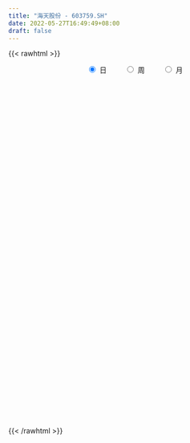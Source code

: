 ```yaml
---
title: "海天股份 - 603759.SH"
date: 2022-05-27T16:49:49+08:00
draft: false
---
```

{{< rawhtml >}}
    <div style="text-align: center">
        <label style="padding: 1rem;"><input style="margin-right: .5rem" type="radio" name="period" value="D" checked onclick="period_change(this)">日</label>
        <label style="padding: 1rem;"><input style="margin-right: .5rem" type="radio" name="period" value="W" onclick="period_change(this)">周</label>
        <label style="padding: 1rem;"><input style="margin-right: .5rem" type="radio" name="period" value="M" onclick="period_change(this)">月</label>
    </div>
    <div id="chart" style="height: 700px;"></div> 
    <script type="text/javascript">
        const D_v = [87810.87,125421.26,104559.57,75693.02,82386.96,129461.86,118363.0,196009.7,134083.8,102250.32,101736.63,198395.44,302330.56,148820.45,95266.86,97223.77,79858.89,82285.56,75925.37,72335.64,54129.89,40719.63,46259.89,62776.02,58034.76,46949.66,62296.2,53695.0,39673.22,52462.72,49795.75,38630.2,59513.78,31490.94,50179.82,30730.01,35998.93,49787.29,37836.89,56083.68,44010.07,41176.39,23343.61,22545.27,42231.29,28365.8,26167.75,56819.03,44693.77,45032.38,49169.64,70761.93,38413.38,28133.38,43384.63,25742.55,27910.38,65202.91,45017.98,35515.6,48143.05,38852.95,29150.64,92100.69,275695.36,325335.4,164596.79,171352.35,94852.44,93016.76,69748.27,84818.83,73572.71,47396.2,64622.39,59345.43,42408.69,40318.97,40492.34,92755.7,80036.68,91969.62,77239.41,31638.52,44431.46,24589.46,29851.58,29527.32,27199.73,46498.01,34628.65,31139.59,26816.6,29210.3,27531.86,55665.21,35790.1,24997.25,20622.48,15566.0,16694.47,14612.46,15206.89,19727.46,14137.53,19268.95,13797.3,13492.83,19010.65,13964.67,18896.72,13977.36,23737.0,19077.0,14256.34,15753.82,87361.93,78309.76,35876.24,36679.94,28239.99,41173.46,94838.55,50338.59,43442.21,25906.82,31129.64,22291.71,24797.19,53909.84,65056.33,34324.19,32766.82,30116.7,39008.82,27120.65,26102.0,33225.49,16048.21,24014.0,18260.0,16119.0,61942.96,40536.0,27317.96,22946.0,18821.82,15932.32,22731.82,26171.82,26029.0,14446.01,17522.39,13858.59,10477.69,13215.85,27186.19,19739.0,26581.2,23963.01,74396.15,47173.95,25569.19,21644.26,24606.19,18545.82,19513.19,15756.71,22664.19,19219.14,12314.0,21029.0,17723.0,13807.0,11262.0,15352.19,12427.57,26333.95,113670.9,166570.41,78088.21,53513.04,38166.06,268565.62,217964.58,93629.19,85876.49,84894.01,109508.32,51575.48,47206.28,34442.4,32717.12,33902.58,35610.77,26808.75,35965.82,41065.0,29495.0,23540.0,16550.82,26554.77,49733.84,33829.52,21422.0,27950.0,17804.19,29896.17,24878.11,20584.0,21946.21,13405.0,13790.0,20068.27,14518.77,18803.0,13911.13,14886.82,14949.0,53489.64,33568.19,28780.93,23282.61,17711.0,15217.01,15688.04,19919.0,13132.01,19823.0,21091.0,22300.61,15460.82,23019.0,14139.0,13286.0,11569.15,17926.0,95662.04,69980.34,26526.15,22557.0,21123.0,18980.19,18559.0,84401.2,65365.54,246872.01,119831.98,102399.09,89302.02]
const D_histogram = [0.0,0.0189985185,-0.0093998219,-0.0241949134,-0.0600293771,-0.0631290381,-0.0525842728,0.01084134,0.0284764175,0.046613648,0.0243140057,0.1125657886,0.1261866544,0.0860808677,0.0609784379,0.0124355534,-0.0270189532,-0.0662989263,-0.1109173953,-0.1720148253,-0.2134893688,-0.2115220943,-0.2053237663,-0.1729540379,-0.133983773,-0.1113188864,-0.1214935499,-0.1314534337,-0.1106987987,-0.1251035144,-0.1456228955,-0.1596327936,-0.1893072654,-0.1834360681,-0.1496549961,-0.1176665032,-0.1039349404,-0.0651470741,-0.0359220348,0.0126497138,0.0303759812,0.0218162373,0.0205690969,0.028174107,0.0085537088,0.0034849417,0.0009980441,-0.0312109852,-0.0407418779,-0.0754414543,-0.1217938087,-0.0953571398,-0.0631652681,-0.02337674,0.0004293859,0.0189233048,0.0254232854,0.0648247912,0.0945680862,0.1224372573,0.150793238,0.1555177472,0.147802288,0.2156967706,0.3341491201,0.452238758,0.4089707979,0.296088827,0.2085897475,0.1513160451,0.0931168905,0.0231364578,-0.044230728,-0.0956956486,-0.1045191748,-0.1152521171,-0.1118954402,-0.099634975,-0.0796567068,-0.0246658976,0.0213765949,0.0750855466,0.0651297345,0.0594416008,0.0323531184,0.0136064846,-0.0168161048,-0.0325149383,-0.0236334392,-0.0031586627,-0.01262351,-0.0356511642,-0.0420809487,-0.0699854224,-0.0561589586,-0.0180495134,-0.0104682684,-0.0075127908,-0.0012190777,-0.0008119096,-0.0019886795,-0.0019668821,-0.0024668588,-0.0083610728,-0.014334346,-0.0034315433,0.0060107192,0.0127525115,-0.0038448257,-0.020151968,-0.0205005467,-0.0205648567,-0.0386781288,-0.0288013866,-0.0154390825,-0.0158672386,0.0546300487,0.0815800522,0.1000456498,0.1073195298,0.1056700113,0.1097602862,0.143767841,0.1450982684,0.1140660563,0.0883479158,0.0756142517,0.0596058093,0.0469323512,0.057309099,0.0648724732,0.052705915,0.0444153535,0.0431442032,0.0164764267,-0.008169218,-0.0357634548,-0.0662240891,-0.0754823089,-0.0678136104,-0.0629612401,-0.0557347011,-0.0230403088,-0.0045263632,0.0105147226,0.009381914,-0.0039691243,-0.0030117184,0.0051666869,-0.0059522188,-0.0298462206,-0.0400179276,-0.0375628581,-0.034039618,-0.0299539802,-0.0243853938,-0.0045177333,0.0020170654,0.0168617117,0.019084408,0.0498097992,0.0503251557,0.0508962663,0.0377568369,0.0140675534,0.0075159932,-0.0088041281,-0.0108112862,-0.0288042203,-0.0528275741,-0.0754282516,-0.1102352427,-0.1293593627,-0.1496859813,-0.1425753097,-0.11321624,-0.0805426013,-0.0379650188,0.0626708319,0.0986090834,0.1118751329,0.1053024364,0.1055386616,0.1748326227,0.1724134982,0.1634661179,0.1288445572,0.1208911484,0.0596394583,0.0101505535,-0.0336447668,-0.0629920577,-0.0714035359,-0.0843729263,-0.1086762357,-0.1151789192,-0.1345802629,-0.1220561832,-0.1047761061,-0.0860308812,-0.0879903713,-0.1022027113,-0.1180115122,-0.1252163538,-0.1216938641,-0.0964727018,-0.0842614062,-0.0827776586,-0.0917359038,-0.0840262798,-0.0635294902,-0.0504087145,-0.0267465667,0.0006393293,0.0242506745,0.0471707078,0.0466695621,0.0547975506,0.0375909991,0.0741935899,0.0939717043,0.0943018429,0.094112122,0.0959447148,0.0898020184,0.0766463886,0.0438854629,0.0238364676,-0.0284936188,-0.0808137096,-0.0949094709,-0.1172577619,-0.0978441776,-0.0679320236,-0.0451823559,-0.0173859503,0.0100373991,0.0693473242,0.0879847312,0.0927026224,0.0950403861,0.0968235196,0.0894379717,0.0798968507,0.1131207812,0.1188381998,0.1686476309,0.1811944725,0.1737823763,0.1340693979]
const D_fast = [0.0,0.0237481481,-0.0070001477,-0.0278439676,-0.0786857756,-0.097567696,-0.100168999,-0.0340330512,-0.0092788693,0.0205117731,0.0042906323,0.1206838624,0.1658513918,0.1472658221,0.1374080016,0.0919740055,0.0457647607,-0.0100899441,-0.0824377619,-0.1865388982,-0.2813857839,-0.332299033,-0.3774316466,-0.3883004277,-0.382826106,-0.387990941,-0.428538992,-0.4713622342,-0.4782822989,-0.5239628931,-0.5808879981,-0.6348060946,-0.7118073828,-0.7517952026,-0.7554278795,-0.7528560124,-0.7651081848,-0.742607087,-0.7223625563,-0.6706283793,-0.6453081166,-0.6484138011,-0.6445186674,-0.6298701305,-0.6473521015,-0.6515496332,-0.6537870198,-0.6937987954,-0.7135151575,-0.7670750975,-0.8438759041,-0.8412785201,-0.8248779654,-0.7909336224,-0.76702015,-0.7437954049,-0.7309396029,-0.6753318993,-0.6219465828,-0.5634680974,-0.4974138072,-0.4538098612,-0.4245747484,-0.3027560732,-0.1007664436,0.1303828838,0.1893576231,0.1504978591,0.1151462165,0.0957015253,0.0607815933,-0.0034147249,-0.0818395928,-0.1572284255,-0.1921817454,-0.2317277169,-0.2563449001,-0.2689931787,-0.2689290872,-0.2201047524,-0.1687181112,-0.0962377727,-0.0899111512,-0.0807388848,-0.0997390876,-0.1150841002,-0.1497107157,-0.1735382839,-0.1705651446,-0.1508800338,-0.1635007586,-0.1954412038,-0.2123912255,-0.2577920548,-0.2580053307,-0.2244082638,-0.219444086,-0.218366806,-0.2123778624,-0.2121736717,-0.2138476115,-0.2143175345,-0.215434226,-0.2234187082,-0.2329755679,-0.222930651,-0.2119857087,-0.2020557885,-0.2196143321,-0.2409594665,-0.2464331818,-0.251638706,-0.2794215103,-0.2767451148,-0.2672425813,-0.2716375471,-0.1874827476,-0.140137731,-0.096660721,-0.0625569585,-0.0377889742,-0.0062586277,0.0636908873,0.1012958819,0.0987801838,0.0951490222,0.101318921,0.100211931,0.0992715606,0.1239755832,0.1477570757,0.1487669963,0.1515802732,0.1610951736,0.1385465038,0.1118585546,0.0753234541,0.0283067975,0.0001780006,-0.0091067036,-0.0199946433,-0.0267017797,0.0002325355,0.0176148903,0.0352846567,0.0364973266,0.0221540073,0.0223584835,0.0318285605,0.0192216002,-0.0121339567,-0.0323101457,-0.0392457906,-0.044232455,-0.0476353123,-0.0481630744,-0.0294248472,-0.0223857821,-0.003325708,0.0036680904,0.0468459314,0.0599425768,0.073237754,0.0695375338,0.0493651387,0.0446925768,0.0261714235,0.0214614438,-0.0037325453,-0.0409627927,-0.082420533,-0.1447863349,-0.1962502955,-0.2539984095,-0.2825315653,-0.2814765556,-0.2689385673,-0.2358522395,-0.1195486808,-0.0589581584,-0.0177233256,0.0020295869,0.0286504775,0.1416525944,0.1823368444,0.2142559936,0.2118455721,0.2341149505,0.187773125,0.1408218585,0.0886153466,0.0435200412,0.017257679,-0.016804943,-0.0682773113,-0.1035747245,-0.1566211341,-0.1746111001,-0.1835250496,-0.186287545,-0.2102446278,-0.2500076457,-0.2953193247,-0.3338282546,-0.3607292311,-0.3596262441,-0.3684803001,-0.3876909672,-0.4195831883,-0.4328801343,-0.4282657172,-0.4277471202,-0.410771614,-0.3832258857,-0.3535518719,-0.3188391617,-0.3076729168,-0.2858455407,-0.2936543424,-0.2385033542,-0.1952323137,-0.1713267143,-0.1479884047,-0.1221696333,-0.1058618251,-0.0998558577,-0.1216454176,-0.135735296,-0.1951887871,-0.2677123053,-0.3055354344,-0.3571981659,-0.362245626,-0.3493164779,-0.3378623991,-0.3144124811,-0.2844797819,-0.2078330258,-0.167199436,-0.1393058891,-0.1132080289,-0.0872190156,-0.0722450705,-0.0618119788,-0.000307853,0.0351191156,0.1270904544,0.184935914,0.2209694119,0.214773783]
const D_slow = [0.0,0.0047496296,0.0023996742,-0.0036490542,-0.0186563985,-0.034438658,-0.0475847262,-0.0448743912,-0.0377552868,-0.0261018748,-0.0200233734,0.0081180738,0.0396647374,0.0611849543,0.0764295638,0.0795384521,0.0727837138,0.0562089823,0.0284796334,-0.0145240729,-0.0678964151,-0.1207769387,-0.1721078803,-0.2153463897,-0.248842333,-0.2766720546,-0.3070454421,-0.3399088005,-0.3675835002,-0.3988593788,-0.4352651026,-0.475173301,-0.5225001174,-0.5683591344,-0.6057728834,-0.6351895092,-0.6611732444,-0.6774600129,-0.6864405216,-0.6832780931,-0.6756840978,-0.6702300385,-0.6650877642,-0.6580442375,-0.6559058103,-0.6550345749,-0.6547850639,-0.6625878102,-0.6727732796,-0.6916336432,-0.7220820954,-0.7459213803,-0.7617126974,-0.7675568824,-0.7674495359,-0.7627187097,-0.7563628883,-0.7401566905,-0.716514669,-0.6859053547,-0.6482070452,-0.6093276084,-0.5723770364,-0.5184528437,-0.4349155637,-0.3218558742,-0.2196131747,-0.145590968,-0.0934435311,-0.0556145198,-0.0323352972,-0.0265511827,-0.0376088647,-0.0615327769,-0.0876625706,-0.1164755999,-0.1444494599,-0.1693582037,-0.1892723804,-0.1954388548,-0.190094706,-0.1713233194,-0.1550408858,-0.1401804856,-0.132092206,-0.1286905848,-0.132894611,-0.1410233456,-0.1469317054,-0.1477213711,-0.1508772486,-0.1597900396,-0.1703102768,-0.1878066324,-0.2018463721,-0.2063587504,-0.2089758175,-0.2108540152,-0.2111587847,-0.2113617621,-0.2118589319,-0.2123506525,-0.2129673672,-0.2150576354,-0.2186412219,-0.2194991077,-0.2179964279,-0.2148083,-0.2157695064,-0.2208074984,-0.2259326351,-0.2310738493,-0.2407433815,-0.2479437281,-0.2518034988,-0.2557703084,-0.2421127963,-0.2217177832,-0.1967063708,-0.1698764883,-0.1434589855,-0.1160189139,-0.0800769537,-0.0438023866,-0.0152858725,0.0068011064,0.0257046694,0.0406061217,0.0523392095,0.0666664842,0.0828846025,0.0960610813,0.1071649196,0.1179509704,0.1220700771,0.1200277726,0.1110869089,0.0945308866,0.0756603094,0.0587069068,0.0429665968,0.0290329215,0.0232728443,0.0221412535,0.0247699341,0.0271154126,0.0261231316,0.025370202,0.0266618737,0.025173819,0.0177122639,0.007707782,-0.0016829326,-0.0101928371,-0.0176813321,-0.0237776806,-0.0249071139,-0.0244028475,-0.0201874196,-0.0154163176,-0.0029638678,0.0096174211,0.0223414877,0.0317806969,0.0352975853,0.0371765836,0.0349755515,0.03227273,0.0250716749,0.0118647814,-0.0069922815,-0.0345510922,-0.0668909328,-0.1043124282,-0.1399562556,-0.1682603156,-0.1883959659,-0.1978872206,-0.1822195127,-0.1575672418,-0.1295984586,-0.1032728495,-0.0768881841,-0.0331800284,0.0099233462,0.0507898757,0.0830010149,0.113223802,0.1281336666,0.130671305,0.1222601133,0.1065120989,0.0886612149,0.0675679833,0.0403989244,0.0116041946,-0.0220408711,-0.0525549169,-0.0787489434,-0.1002566638,-0.1222542566,-0.1478049344,-0.1773078124,-0.2086119009,-0.2390353669,-0.2631535424,-0.2842188939,-0.3049133086,-0.3278472845,-0.3488538545,-0.364736227,-0.3773384057,-0.3840250473,-0.383865215,-0.3778025464,-0.3660098694,-0.3543424789,-0.3406430913,-0.3312453415,-0.312696944,-0.289204018,-0.2656285572,-0.2421005267,-0.218114348,-0.1956638435,-0.1765022463,-0.1655308806,-0.1595717637,-0.1666951684,-0.1868985957,-0.2106259635,-0.239940404,-0.2644014484,-0.2813844543,-0.2926800432,-0.2970265308,-0.294517181,-0.27718035,-0.2551841672,-0.2320085116,-0.208248415,-0.1840425351,-0.1616830422,-0.1417088295,-0.1134286342,-0.0837190843,-0.0415571765,0.0037414416,0.0471870356,0.0807043851]
const D_data = [['2021-05-18', 16.2488, 16.3546, 15.8121, 16.52],['2021-05-19', 16.5068, 16.6523, 16.434, 17.2808],['2021-05-20', 16.4472, 16.037, 16.0106, 16.6126],['2021-05-21', 15.8717, 16.0767, 15.6732, 16.176],['2021-05-24', 16.0834, 15.6401, 15.5805, 16.176],['2021-05-25', 15.5475, 15.8915, 14.9587, 15.9643],['2021-05-26', 15.7724, 16.0304, 15.6335, 16.4935],['2021-05-27', 16.5002, 16.8707, 16.3546, 17.4132],['2021-05-28', 16.745, 16.5266, 16.3215, 16.7847],['2021-05-31', 16.6556, 16.6556, 16.3292, 16.9221],['2021-06-01', 16.6223, 16.1626, 15.9694, 16.6223],['2021-06-02', 15.9961, 17.7816, 15.9961, 17.7816],['2021-06-03', 17.9348, 17.2219, 17.1686, 19.3072],['2021-06-04', 16.9155, 16.569, 16.4891, 17.062],['2021-06-07', 16.4158, 16.649, 16.3758, 16.9754],['2021-06-08', 16.6223, 16.1959, 16.1027, 16.6357],['2021-06-09', 16.0494, 16.076, 15.9095, 16.5824],['2021-06-10', 15.9894, 15.8362, 15.7629, 16.0893],['2021-06-11', 15.8495, 15.4764, 15.4564, 15.9828],['2021-06-15', 15.4764, 14.8702, 14.8435, 15.543],['2021-06-16', 14.7236, 14.677, 14.5304, 15.07],['2021-06-17', 14.657, 14.9301, 14.657, 14.9434],['2021-06-18', 15.0567, 14.8169, 14.6436, 15.0634],['2021-06-21', 14.8169, 15.07, 14.6636, 15.3765],['2021-06-22', 14.9701, 15.1899, 14.8435, 15.3632],['2021-06-23', 15.1899, 15.0167, 14.9901, 15.2766],['2021-06-24', 15.0167, 14.5037, 14.4438, 15.0167],['2021-06-25', 14.3971, 14.3039, 14.1306, 14.4971],['2021-06-28', 14.4304, 14.5704, 14.3105, 14.657],['2021-06-29', 14.4571, 13.9974, 13.9641, 14.4571],['2021-06-30', 13.8508, 13.6576, 13.5244, 14.0907],['2021-07-01', 13.4644, 13.4578, 13.4511, 13.8575],['2021-07-02', 13.3911, 12.9314, 12.9048, 13.3978],['2021-07-05', 12.9248, 13.0847, 12.8648, 13.1113],['2021-07-06', 13.0314, 13.3245, 12.9381, 13.651],['2021-07-07', 13.2512, 13.2845, 13.1913, 13.4444],['2021-07-08', 13.2579, 12.9981, 12.9981, 13.4511],['2021-07-09', 12.9648, 13.2912, 12.8115, 13.4244],['2021-07-12', 13.3245, 13.2179, 13.158, 13.4311],['2021-07-13', 13.2246, 13.5644, 13.0913, 13.6177],['2021-07-14', 13.4711, 13.2779, 13.2712, 13.7509],['2021-07-15', 13.2712, 12.8981, 12.7915, 13.2712],['2021-07-16', 12.8315, 12.8848, 12.8315, 13.0447],['2021-07-19', 12.8049, 12.9381, 12.8049, 13.1113],['2021-07-20', 12.8315, 12.4851, 12.4651, 12.9115],['2021-07-21', 12.605, 12.5117, 12.4917, 12.7649],['2021-07-22', 12.5184, 12.4318, 12.3918, 12.5917],['2021-07-23', 12.4318, 11.8588, 11.7989, 12.4917],['2021-07-26', 11.9321, 11.9055, 11.559, 12.072],['2021-07-27', 11.9055, 11.3258, 11.3125, 11.9254],['2021-07-28', 11.3258, 10.7795, 10.3332, 11.3258],['2021-07-29', 10.7862, 11.4458, 10.7862, 11.8455],['2021-07-30', 11.4391, 11.5057, 11.1793, 11.5657],['2021-08-02', 11.3325, 11.6523, 11.3325, 11.7122],['2021-08-03', 11.5524, 11.5057, 11.4924, 12.092],['2021-08-04', 11.4191, 11.4524, 11.3858, 11.6123],['2021-08-05', 11.3858, 11.2792, 11.2259, 11.5923],['2021-08-06', 11.2792, 11.7456, 11.1859, 12.0787],['2021-08-09', 11.559, 11.7722, 11.4591, 11.8055],['2021-08-10', 11.7789, 11.8921, 11.6923, 11.9587],['2021-08-11', 11.8921, 12.0653, 11.7322, 12.2719],['2021-08-12', 12.0787, 11.8921, 11.8588, 12.2719],['2021-08-13', 11.8921, 11.7655, 11.6723, 11.9987],['2021-08-16', 11.9854, 12.9448, 11.9854, 12.9448],['2021-08-17', 13.5377, 14.2372, 13.1646, 14.2372],['2021-08-18', 14.3239, 15.1366, 13.7709, 15.3232],['2021-08-19', 14.2106, 13.6243, 13.6243, 14.4038],['2021-08-20', 12.9115, 12.585, 12.2719, 13.0314],['2021-08-23', 12.3252, 12.545, 12.3252, 12.7249],['2021-08-24', 12.4584, 12.6649, 12.3318, 12.8582],['2021-08-25', 12.6783, 12.4318, 12.3851, 12.6983],['2021-08-26', 12.4717, 11.9787, 11.9654, 12.5917],['2021-08-27', 11.9121, 11.6256, 11.5257, 12.1186],['2021-08-30', 11.7256, 11.4391, 11.3925, 11.8255],['2021-08-31', 11.5257, 11.7189, 11.5124, 12.032],['2021-09-01', 11.7256, 11.539, 11.2526, 11.7389],['2021-09-02', 11.5057, 11.5857, 11.3591, 11.7789],['2021-09-03', 11.4857, 11.6323, 11.4657, 11.7256],['2021-09-06', 11.6256, 11.7189, 11.5124, 11.7589],['2021-09-07', 11.7322, 12.2919, 11.6589, 12.3118],['2021-09-08', 12.3518, 12.4251, 12.1653, 12.645],['2021-09-09', 12.4584, 12.8049, 12.3185, 13.2579],['2021-09-10', 12.645, 12.1586, 12.1586, 12.645],['2021-09-13', 12.0587, 12.1986, 12.0454, 12.2586],['2021-09-14', 12.2252, 11.8588, 11.7922, 12.4451],['2021-09-15', 11.7322, 11.8388, 11.599, 11.8921],['2021-09-16', 11.8322, 11.539, 11.5324, 11.9521],['2021-09-17', 11.4591, 11.559, 11.2659, 11.619],['2021-09-22', 11.4524, 11.8055, 11.3258, 11.8855],['2021-09-23', 11.8055, 11.9987, 11.7189, 12.1253],['2021-09-24', 11.8788, 11.6256, 11.6256, 12.0454],['2021-09-27', 11.619, 11.3258, 11.2592, 11.7922],['2021-09-28', 11.2459, 11.3991, 11.2126, 11.5124],['2021-09-29', 11.3058, 10.9661, 10.9527, 11.3258],['2021-09-30', 11.0727, 11.3725, 11.006, 11.5524],['2021-10-08', 11.7456, 11.7589, 11.7122, 12.1253],['2021-10-11', 11.5657, 11.4591, 11.3791, 11.7122],['2021-10-12', 11.4857, 11.3925, 11.2792, 11.6589],['2021-10-13', 11.3858, 11.4258, 11.1393, 11.4458],['2021-10-14', 11.3791, 11.3392, 11.2592, 11.4258],['2021-10-15', 11.4324, 11.2859, 11.2392, 11.4324],['2021-10-18', 11.2859, 11.2659, 11.2259, 11.4324],['2021-10-19', 11.2326, 11.2259, 11.1793, 11.2459],['2021-10-20', 11.2259, 11.106, 11.0793, 11.2259],['2021-10-21', 11.146, 11.0327, 10.9994, 11.1593],['2021-10-22', 11.086, 11.2192, 11.026, 11.2526],['2021-10-25', 11.3258, 11.2259, 11.1926, 11.3258],['2021-10-26', 11.3058, 11.2126, 11.1659, 11.3058],['2021-10-27', 11.1593, 10.8661, 10.7862, 11.1726],['2021-10-28', 10.8128, 10.7396, 10.7129, 10.9661],['2021-10-29', 10.7462, 10.8462, 10.533, 10.9194],['2021-11-01', 10.9261, 10.7995, 10.7129, 10.9261],['2021-11-02', 10.7929, 10.4664, 10.4198, 10.8062],['2021-11-03', 10.5597, 10.7329, 10.5264, 10.8062],['2021-11-04', 10.7729, 10.7862, 10.6596, 10.8262],['2021-11-05', 10.7795, 10.5996, 10.5863, 10.7795],['2021-11-08', 10.6596, 11.6589, 10.6596, 11.6589],['2021-11-09', 11.8122, 11.3991, 11.2659, 11.8122],['2021-11-10', 11.4591, 11.4591, 11.2659, 11.4924],['2021-11-11', 11.4591, 11.4458, 11.3192, 11.5657],['2021-11-12', 11.4524, 11.4124, 11.3325, 11.519],['2021-11-15', 11.4191, 11.559, 11.3791, 11.6456],['2021-11-16', 11.6256, 12.1253, 11.4391, 12.3185],['2021-11-17', 12.1919, 11.9188, 11.8255, 12.1919],['2021-11-18', 11.9188, 11.5324, 11.5324, 11.9188],['2021-11-19', 11.5324, 11.5257, 11.4058, 11.7056],['2021-11-22', 11.5324, 11.6523, 11.3991, 11.6923],['2021-11-23', 11.5457, 11.5923, 11.4991, 11.6589],['2021-11-24', 11.5923, 11.6057, 11.4791, 11.6589],['2021-11-25', 11.6723, 11.9388, 11.6723, 11.9521],['2021-11-26', 11.9921, 12.012, 11.8322, 12.2252],['2021-11-29', 11.7522, 11.8122, 11.4991, 11.9321],['2021-11-30', 11.8522, 11.8588, 11.7589, 11.9654],['2021-12-01', 11.8921, 11.9721, 11.7122, 11.9721],['2021-12-02', 11.9787, 11.619, 11.5923, 12.092],['2021-12-03', 11.7256, 11.5257, 11.4724, 11.7256],['2021-12-06', 11.5257, 11.3458, 11.3325, 11.6523],['2021-12-07', 11.3458, 11.126, 11.0593, 11.4391],['2021-12-08', 11.1926, 11.2392, 11.106, 11.2925],['2021-12-09', 11.2326, 11.3991, 11.1793, 11.5257],['2021-12-10', 11.4058, 11.3525, 11.1993, 11.4657],['2021-12-13', 11.3325, 11.3725, 11.2992, 11.4657],['2021-12-14', 11.3725, 11.7722, 11.2792, 12.1253],['2021-12-15', 11.7589, 11.7256, 11.559, 11.9055],['2021-12-16', 11.8122, 11.7789, 11.7122, 11.8655],['2021-12-17', 11.7122, 11.6256, 11.6123, 11.8255],['2021-12-20', 11.6456, 11.4391, 11.4391, 11.6656],['2021-12-21', 11.4324, 11.5857, 11.4124, 11.599],['2021-12-22', 11.5923, 11.7056, 11.559, 11.7789],['2021-12-23', 11.7189, 11.4591, 11.4458, 11.8122],['2021-12-24', 11.3991, 11.1926, 11.1926, 11.5457],['2021-12-27', 11.2126, 11.2459, 11.1326, 11.3525],['2021-12-28', 11.2459, 11.3525, 11.1526, 11.4724],['2021-12-29', 11.3858, 11.3525, 11.2326, 11.4391],['2021-12-30', 11.3192, 11.3525, 11.2792, 11.4058],['2021-12-31', 11.3458, 11.3725, 11.3392, 11.4324],['2022-01-04', 11.4258, 11.6057, 11.3725, 11.639],['2022-01-05', 11.6057, 11.5057, 11.4258, 11.6523],['2022-01-06', 11.5057, 11.6723, 11.4524, 11.7056],['2022-01-07', 11.6723, 11.5723, 11.5657, 11.7456],['2022-01-10', 11.5723, 12.0454, 11.4058, 12.3118],['2022-01-11', 11.9921, 11.7922, 11.7589, 12.0987],['2022-01-12', 11.8055, 11.8388, 11.7456, 11.9254],['2022-01-13', 11.8455, 11.6723, 11.6589, 11.8588],['2022-01-14', 11.6989, 11.4657, 11.4524, 11.7256],['2022-01-17', 11.4458, 11.6123, 11.3925, 11.6323],['2022-01-18', 11.6256, 11.4324, 11.4058, 11.6256],['2022-01-19', 11.4191, 11.559, 11.3658, 11.5857],['2022-01-20', 11.5057, 11.2925, 11.2592, 11.5923],['2022-01-21', 11.2925, 11.0727, 11.066, 11.3458],['2022-01-24', 11.106, 10.9128, 10.8661, 11.1526],['2022-01-25', 10.9128, 10.5264, 10.5264, 10.9261],['2022-01-26', 10.5264, 10.4731, 10.3798, 10.6863],['2022-01-27', 10.4664, 10.2266, 10.2132, 10.5264],['2022-01-28', 10.2266, 10.3998, 10.2266, 10.4331],['2022-02-07', 10.4931, 10.6529, 10.4931, 10.8395],['2022-02-08', 10.613, 10.7595, 10.613, 10.7795],['2022-02-09', 10.7062, 11.0127, 10.6729, 11.1859],['2022-02-10', 11.6523, 12.112, 11.3525, 12.112],['2022-02-11', 11.9787, 11.7122, 11.5257, 12.4984],['2022-02-14', 11.3925, 11.6256, 11.3325, 12.0187],['2022-02-15', 11.6856, 11.4657, 11.3858, 11.8055],['2022-02-16', 11.519, 11.6057, 11.4458, 11.6123],['2022-02-17', 11.6989, 12.7649, 11.5723, 12.7649],['2022-02-18', 12.3785, 12.1853, 12.1386, 12.6849],['2022-02-21', 12.1653, 12.2119, 12.112, 12.3118],['2022-02-22', 12.1186, 11.8988, 11.8055, 12.1986],['2022-02-23', 11.9055, 12.2319, 11.7655, 12.2319],['2022-02-24', 12.1386, 11.4657, 11.1793, 12.1786],['2022-02-25', 11.3925, 11.3591, 11.3591, 11.6256],['2022-02-28', 11.3658, 11.1859, 11.0127, 11.4591],['2022-03-01', 11.1793, 11.146, 11.046, 11.2659],['2022-03-02', 11.0993, 11.2659, 10.9594, 11.2859],['2022-03-03', 11.2592, 11.0993, 11.026, 11.3125],['2022-03-04', 11.0593, 10.7862, 10.7729, 11.066],['2022-03-07', 10.7262, 10.8395, 10.6729, 10.9594],['2022-03-08', 10.8595, 10.5064, 10.4264, 10.9261],['2022-03-09', 10.6463, 10.7795, 10.2066, 10.7929],['2022-03-10', 10.9461, 10.8195, 10.7795, 10.9794],['2022-03-11', 10.6596, 10.8462, 10.4597, 10.8595],['2022-03-14', 10.7262, 10.5464, 10.5264, 10.7729],['2022-03-15', 10.5197, 10.2532, 10.2266, 10.5197],['2022-03-16', 10.2532, 10.04, 9.4271, 10.4731],['2022-03-17', 10.0533, 9.9601, 9.9601, 10.14],['2022-03-18', 9.9068, 9.9534, 9.8402, 10.08],['2022-03-21', 9.9801, 10.1799, 9.9734, 10.2132],['2022-03-22', 10.1266, 10.0067, 9.9734, 10.1599],['2022-03-23', 10.06, 9.8002, 9.7002, 10.0667],['2022-03-24', 9.7269, 9.5337, 9.5337, 9.7269],['2022-03-25', 9.5404, 9.6203, 9.4604, 9.6936],['2022-03-28', 9.6003, 9.7469, 9.3938, 9.8202],['2022-03-29', 9.7535, 9.6469, 9.6003, 9.8068],['2022-03-30', 9.6803, 9.7935, 9.6536, 9.7935],['2022-03-31', 9.7869, 9.9134, 9.7269, 9.9867],['2022-04-01', 9.8735, 9.9601, 9.7469, 9.9667],['2022-04-06', 9.9934, 10.0533, 9.9934, 10.2532],['2022-04-07', 9.9801, 9.8068, 9.7869, 10.02],['2022-04-08', 9.7602, 9.9268, 9.6003, 9.9801],['2022-04-11', 9.9268, 9.5737, 9.4937, 9.9801],['2022-04-12', 9.9334, 10.2998, 9.9334, 10.5264],['2022-04-13', 10.1666, 10.2665, 10.1333, 10.5464],['2022-04-14', 10.2799, 10.1133, 10.0933, 10.3665],['2022-04-15', 10.06, 10.1466, 9.9334, 10.2799],['2022-04-18', 10.0933, 10.2199, 9.8868, 10.2199],['2022-04-19', 10.3265, 10.1533, 10.1, 10.3265],['2022-04-20', 10.1999, 10.0533, 10.0067, 10.2066],['2022-04-21', 10.0067, 9.7069, 9.6869, 10.04],['2022-04-22', 9.5537, 9.7269, 9.547, 9.8402],['2022-04-25', 9.6669, 9.1006, 9.0607, 9.6936],['2022-04-26', 9.2006, 8.7475, 8.6743, 9.3272],['2022-04-27', 8.7409, 8.9474, 8.4411, 8.9607],['2022-04-28', 8.8408, 8.6276, 8.5543, 8.9807],['2022-04-29', 8.7475, 9.0207, 8.6942, 9.1606],['2022-05-05', 8.994, 9.1806, 8.9407, 9.2872],['2022-05-06', 9.094, 9.1473, 8.9674, 9.1606],['2022-05-09', 9.1673, 9.2805, 9.1673, 9.3671],['2022-05-10', 9.1606, 9.3805, 9.134, 9.4604],['2022-05-11', 9.4404, 10.0067, 9.4271, 10.3198],['2022-05-12', 9.8935, 9.7336, 9.6403, 10.1466],['2022-05-13', 9.8468, 9.6603, 9.6203, 9.8868],['2022-05-16', 9.8668, 9.6936, 9.6603, 9.8668],['2022-05-17', 9.7202, 9.7469, 9.5337, 9.7602],['2022-05-18', 9.7802, 9.6669, 9.6469, 9.8068],['2022-05-19', 9.527, 9.6403, 9.4471, 9.6536],['2022-05-20', 9.81, 10.3, 9.67, 10.6],['2022-05-23', 10.12, 10.14, 10.05, 10.37],['2022-05-24', 10.4, 10.95, 10.23, 11.15],['2022-05-25', 10.67, 10.79, 10.54, 11.1],['2022-05-26', 10.7, 10.7, 10.52, 11.05],['2022-05-27', 10.58, 10.3, 10.29, 10.68]]
const W_v = [7274.29,42190.34,629980.12,1457795.6400000001,1219701.5899999999,751769.14,227922.72,624794.9299999999,508997.38,660305.3200000001,853533.3999999999,430560.45,213445.05,283751.64,240075.67,198186.99,202450.64,176129.14,248071.1,190373.85,196680.22,1029080.59,416009.0100000001,254091.68,382493.75,160038.34,108326.39,114698.35,55665.21,113670.3,82953.29,79162.17,86801.52,266467.86,255699.63,197184.71,163337.18,117649.7,168861.92,109686.78,69520.53,97469.4,193389.74,95699.05,76135.0,334355.02,656297.51,425483.49,183879.15,156874.57,148090.95,121112.47,83728.25,47600.95,154070.37,81667.06,101694.43,27425.0,221663.68,165620.39,623770.64]
const W_histogram = [0.0,0.4158805698,1.1634133858,1.2393038076,1.0748832507,0.8947810309,0.6493466464,0.4710331711,0.2734003267,0.1498172339,0.0527783592,-0.0950895168,-0.2392083893,-0.3635280174,-0.5229435506,-0.5842564584,-0.6284318725,-0.6976591905,-0.7344265338,-0.7094034076,-0.659385978,-0.5437931216,-0.5054442542,-0.4547144789,-0.3646878847,-0.3257712588,-0.2776716185,-0.2461073425,-0.1851894397,-0.1634894855,-0.1412063867,-0.1389514135,-0.1409846399,-0.0776692759,-0.0211772095,0.0519289946,0.0694288537,0.0709814297,0.0907772113,0.0757012012,0.0784998446,0.0934463197,0.0954565861,0.0707583622,0.0125906591,0.0631626932,0.1255334925,0.1088255422,0.0593454007,0.0321730548,-0.0404715767,-0.101998215,-0.1101556018,-0.1079938556,-0.0830792085,-0.0858315925,-0.1238689843,-0.1285986795,-0.0872515696,-0.0109073328,0.0425710346]
const W_fast = [0.0,0.5198507123,1.5582368747,1.9439532484,2.0482535042,2.0918465422,2.0087488193,1.9481936367,1.8189108739,1.7327820897,1.6489378047,1.4772975495,1.2733765798,1.0581749473,0.7680235264,0.5606465041,0.3593631218,0.1157210062,-0.1046529706,-0.2569806963,-0.3718097612,-0.3921651851,-0.4801773812,-0.5431262257,-0.5442716027,-0.5867977915,-0.6081160558,-0.6380786154,-0.6234580726,-0.6426304897,-0.6556489876,-0.6881318678,-0.7254112541,-0.6815132092,-0.6303154451,-0.5442269924,-0.5093699198,-0.4900719864,-0.4475819019,-0.4437326118,-0.4213090072,-0.3830009522,-0.3571265393,-0.3641351726,-0.4191552109,-0.3527925036,-0.2590383311,-0.2485398959,-0.2831836871,-0.3023127693,-0.385075295,-0.472101487,-0.5077977743,-0.5326344921,-0.5284896471,-0.5526999292,-0.621704567,-0.6585839321,-0.6390497146,-0.565432311,-0.5013111849]
const W_slow = [0.0,0.1039701425,0.3948234889,0.7046494408,0.9733702535,1.1970655112,1.3594021728,1.4771604656,1.5455105473,1.5829648558,1.5961594456,1.5723870663,1.512584969,1.4217029647,1.290967077,1.1449029624,0.9877949943,0.8133801967,0.6297735632,0.4524227113,0.2875762168,0.1516279364,0.0252668729,-0.0884117468,-0.179583718,-0.2610265327,-0.3304444373,-0.3919712729,-0.4382686329,-0.4791410042,-0.5144426009,-0.5491804543,-0.5844266143,-0.6038439332,-0.6091382356,-0.596155987,-0.5787987735,-0.5610534161,-0.5383591133,-0.519433813,-0.4998088518,-0.4764472719,-0.4525831254,-0.4348935348,-0.43174587,-0.4159551967,-0.3845718236,-0.357365438,-0.3425290879,-0.3344858242,-0.3446037183,-0.3701032721,-0.3976421725,-0.4246406364,-0.4454104386,-0.4668683367,-0.4978355828,-0.5299852526,-0.551798145,-0.5545249782,-0.5438822195]
const W_data = [['2021-03-26', 8.8984, 10.6781, 8.8984, 10.6781],['2021-04-02', 11.7433, 17.1948, 11.7433, 17.1948],['2021-04-09', 18.915, 25.1803, 18.915, 25.1803],['2021-04-16', 27.701, 20.0397, 20.0331, 30.473],['2021-04-23', 19.5104, 17.8366, 17.6249, 20.7476],['2021-04-30', 17.5984, 17.6513, 16.1561, 18.1145],['2021-05-07', 17.4859, 16.4803, 16.4605, 17.6646],['2021-05-14', 16.2752, 16.8243, 15.4945, 17.6116],['2021-05-21', 16.8243, 16.0767, 15.6732, 17.2808],['2021-05-28', 16.0834, 16.5266, 14.9587, 17.4132],['2021-06-04', 16.6556, 16.569, 15.9694, 19.3072],['2021-06-11', 16.4158, 15.4764, 15.4564, 16.9754],['2021-06-18', 15.4764, 14.8169, 14.5304, 15.543],['2021-06-25', 14.8169, 14.3039, 14.1306, 15.3765],['2021-07-02', 14.4304, 12.9314, 12.9048, 14.657],['2021-07-09', 12.9248, 13.2912, 12.8115, 13.651],['2021-07-16', 13.3245, 12.8848, 12.7915, 13.7509],['2021-07-23', 12.8049, 11.8588, 11.7989, 13.1113],['2021-07-30', 11.9321, 11.5057, 10.3332, 12.072],['2021-08-06', 11.3325, 11.7456, 11.1859, 12.092],['2021-08-13', 11.559, 11.7655, 11.4591, 12.2719],['2021-08-20', 11.9854, 12.585, 11.9854, 15.3232],['2021-08-27', 12.3252, 11.6256, 11.5257, 12.8582],['2021-09-03', 11.7256, 11.6323, 11.2526, 12.032],['2021-09-10', 11.6256, 12.1586, 11.5124, 13.2579],['2021-09-17', 12.0587, 11.559, 11.2659, 12.4451],['2021-09-24', 11.4524, 11.6256, 11.3258, 12.1253],['2021-09-30', 11.619, 11.3725, 10.9527, 11.7922],['2021-10-08', 11.7456, 11.7589, 11.7122, 12.1253],['2021-10-15', 11.5657, 11.2859, 11.1393, 11.7122],['2021-10-22', 11.2859, 11.2192, 10.9994, 11.4324],['2021-10-29', 11.3258, 10.8462, 10.533, 11.3258],['2021-11-05', 10.9261, 10.5996, 10.4198, 10.9261],['2021-11-12', 10.6596, 11.4124, 10.6596, 11.8122],['2021-11-19', 11.4191, 11.5257, 11.3791, 12.3185],['2021-11-26', 11.5324, 12.012, 11.3991, 12.2252],['2021-12-03', 11.7522, 11.5257, 11.4724, 12.092],['2021-12-10', 11.5257, 11.3525, 11.0593, 11.6523],['2021-12-17', 11.3325, 11.6256, 11.2792, 12.1253],['2021-12-24', 11.6456, 11.1926, 11.1926, 11.8122],['2021-12-31', 11.2126, 11.3725, 11.1326, 11.4724],['2022-01-07', 11.4258, 11.5723, 11.3725, 11.7456],['2022-01-14', 11.5723, 11.4657, 11.4058, 12.3118],['2022-01-21', 11.4458, 11.0727, 11.066, 11.6323],['2022-01-28', 11.106, 10.3998, 10.2132, 11.1526],['2022-02-11', 10.4931, 11.7122, 10.4931, 12.4984],['2022-02-18', 11.3925, 12.1853, 11.3325, 12.7649],['2022-02-25', 12.1653, 11.3591, 11.1793, 12.3118],['2022-03-04', 11.3658, 10.7862, 10.7729, 11.4591],['2022-03-11', 10.7262, 10.8462, 10.2066, 10.9794],['2022-03-18', 10.7262, 9.9534, 9.4271, 10.7729],['2022-03-25', 9.9801, 9.6203, 9.4604, 10.2132],['2022-04-01', 9.6003, 9.9601, 9.3938, 9.9867],['2022-04-08', 9.9934, 9.9268, 9.6003, 10.2532],['2022-04-15', 9.9268, 10.1466, 9.4937, 10.5464],['2022-04-22', 10.0933, 9.7269, 9.547, 10.3265],['2022-04-29', 9.6669, 9.0207, 8.4411, 9.6936],['2022-05-06', 8.994, 9.1473, 8.9407, 9.2872],['2022-05-13', 9.1673, 9.6603, 9.134, 10.3198],['2022-05-20', 9.8668, 10.3, 9.4471, 10.6],['2022-05-27', 10.12, 10.3, 10.05, 11.15]]
const M_v = [27975.06,4080736.0599999996,2124270.6699999999,1820971.9099999997,922981.8500000002,1944162.26,907629.9199999998,331450.97,873244.7299999996,561965.1,462693.1900000001,1463342.3,631960.34,399551.58,1038479.71]
const M_histogram = [0.0,0.2195519088,0.2816098669,0.1132765331,-0.1368993425,-0.2740107268,-0.3681557118,-0.441076651,-0.3976578274,-0.3783455347,-0.4053337163,-0.3467610286,-0.3682156269,-0.4136279056,-0.3321211]
const M_fast = [0.0,0.274439886,0.4069003109,0.2668861103,-0.0175146009,-0.2231286669,-0.4093125799,-0.5925026818,-0.6484983151,-0.723772406,-0.8520940167,-0.8802115862,-0.9937200912,-1.1425393463,-1.1440628156]
const M_slow = [0.0,0.0548879772,0.1252904439,0.1536095772,0.1193847416,0.0508820599,-0.0411568681,-0.1514260308,-0.2508404877,-0.3454268713,-0.4467603004,-0.5334505576,-0.6255044643,-0.7289114407,-0.8119417157]
const M_data = [['2021-03-31', 8.8984, 14.211, 8.8984, 14.211],['2021-04-30', 15.6335, 17.6513, 15.6335, 30.473],['2021-05-31', 17.4859, 16.6556, 14.9587, 17.6646],['2021-06-30', 16.6223, 13.6576, 13.5244, 19.3072],['2021-07-30', 13.4644, 11.5057, 10.3332, 13.8575],['2021-08-31', 11.3325, 11.7189, 11.1859, 15.3232],['2021-09-30', 11.7256, 11.3725, 10.9527, 13.2579],['2021-10-29', 11.7456, 10.8462, 10.533, 12.1253],['2021-11-30', 10.9261, 11.8588, 10.4198, 12.3185],['2021-12-31', 11.8921, 11.3725, 11.0593, 12.1253],['2022-01-28', 11.4258, 10.3998, 10.2132, 12.3118],['2022-02-28', 10.4931, 11.1859, 10.4931, 12.7649],['2022-03-31', 11.1793, 9.9134, 9.3938, 11.3125],['2022-04-29', 9.8735, 9.0207, 8.4411, 10.5464],['2022-05-31', 8.994, 10.3, 8.9407, 11.15]]
        const D_a = [null,17.2808,null,null,null,14.9587,null,null,null,null,null,null,19.3072,null,null,null,null,null,null,null,null,null,null,null,null,null,null,null,null,null,null,null,null,null,null,null,null,null,null,null,null,null,null,null,null,null,null,null,null,null,10.3332,null,null,null,null,null,null,null,null,null,null,null,null,null,null,15.3232,null,null,null,null,null,null,null,null,null,11.2526,null,null,null,null,null,13.2579,null,null,null,null,null,null,null,null,null,null,null,10.9527,null,null,null,null,null,null,11.4324,null,null,null,null,null,null,null,null,null,null,null,10.4198,null,null,null,null,null,null,null,null,null,12.3185,null,null,null,null,null,null,null,null,null,null,null,null,null,null,11.0593,null,null,null,null,null,null,null,null,null,null,null,null,null,null,null,null,null,null,null,null,null,null,12.3118,null,null,null,null,null,null,null,null,null,null,null,null,10.2132,null,null,null,null,null,null,null,null,null,12.7649,null,null,null,null,null,null,null,null,null,null,null,null,null,null,null,null,null,null,null,null,null,null,null,null,null,null,9.3938,null,null,null,null,null,null,null,null,null,10.5464,null,null,null,null,null,null,null,null,null,8.4411,null,null,null,null,null,null,10.3198,null,null,null,null,null,9.4471,null,null,null,null,null,null]
const W_a = [null,null,null,30.473,null,null,null,null,null,null,null,null,null,null,null,null,null,null,10.3332,null,null,null,null,null,13.2579,null,null,null,null,null,null,null,10.4198,null,null,null,null,null,null,null,null,null,null,null,null,null,12.7649,null,null,null,null,null,null,null,null,null,8.4411,null,null,null,null]
const M_a = [null,30.473,null,null,null,null,null,null,null,null,null,null,null,8.4411,null]
        const D_b = [[{ coord: ['2021-05-19', 17.2808] }, { coord: ['2021-08-18', 14.9587] }],[{ coord: ['2021-09-01', 11.4324] }, { coord: ['2022-02-17', 11.2526] }],[{ coord: ['2022-03-28', 10.3198] }, { coord: ['2022-05-11', 9.3938] }]]
const W_b = [[{ coord: ['2021-04-16', 13.2579] }, { coord: ['2022-02-18', 10.4198] }]]
const M_b = []
    </script>
{{< /rawhtml >}}